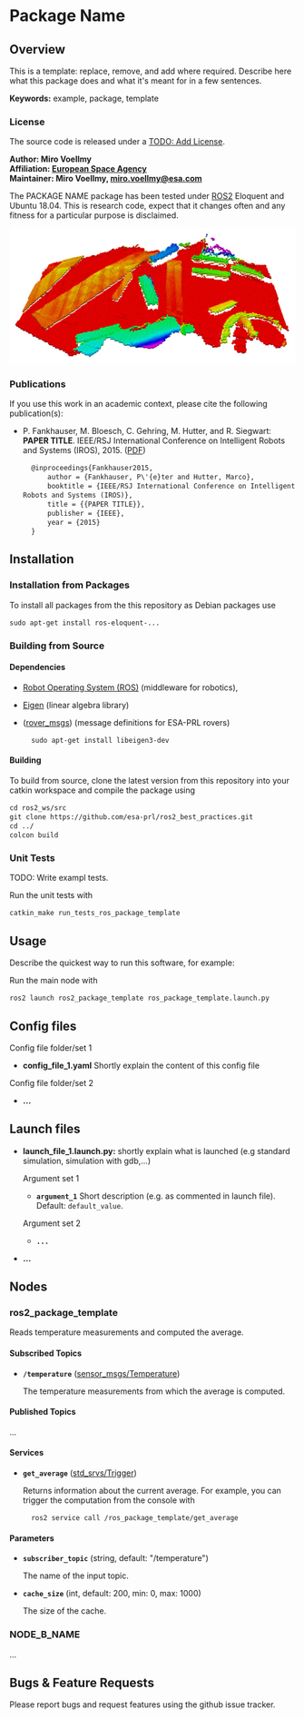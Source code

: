 # Package Name

## Overview

This is a template: replace, remove, and add where required. Describe here what this package does and what it's meant for in a few sentences.

**Keywords:** example, package, template

### License

The source code is released under a [TODO: Add License]().

**Author: Miro Voellmy<br />
Affiliation: [European Space Agency](https://www.esa.int/)<br />
Maintainer: Miro Voellmy, miro.voellmy@esa.com**

The PACKAGE NAME package has been tested under [ROS2] Eloquent and Ubuntu 18.04. This is research code, expect that it changes often and any fitness for a particular purpose is disclaimed.


![Example image](doc/example.jpg)


### Publications

If you use this work in an academic context, please cite the following publication(s):

* P. Fankhauser, M. Bloesch, C. Gehring, M. Hutter, and R. Siegwart: **PAPER TITLE**. IEEE/RSJ International Conference on Intelligent Robots and Systems (IROS), 2015. ([PDF](http://dx.doi.org/10.3929/ethz-a-010173654))

        @inproceedings{Fankhauser2015,
            author = {Fankhauser, P\'{e}ter and Hutter, Marco},
            booktitle = {IEEE/RSJ International Conference on Intelligent Robots and Systems (IROS)},
            title = {{PAPER TITLE}},
            publisher = {IEEE},
            year = {2015}
        }


## Installation

### Installation from Packages

To install all packages from the this repository as Debian packages use

    sudo apt-get install ros-eloquent-...

### Building from Source

#### Dependencies

- [Robot Operating System (ROS)](http://wiki.ros.org) (middleware for robotics),
- [Eigen] (linear algebra library)
- ([rover_msgs]) (message definitions for ESA-PRL rovers)

		sudo apt-get install libeigen3-dev


#### Building

To build from source, clone the latest version from this repository into your catkin workspace and compile the package using

	cd ros2_ws/src
	git clone https://github.com/esa-prl/ros2_best_practices.git
	cd ../
	colcon build


### Unit Tests
TODO: Write exampl tests.

Run the unit tests with

	catkin_make run_tests_ros_package_template


## Usage

Describe the quickest way to run this software, for example:

Run the main node with

	ros2 launch ros2_package_template ros_package_template.launch.py

## Config files

Config file folder/set 1

* **config_file_1.yaml** Shortly explain the content of this config file

Config file folder/set 2

* **...**

## Launch files

* **launch_file_1.launch.py:** shortly explain what is launched (e.g standard simulation, simulation with gdb,...)

    Argument set 1

    - **`argument_1`** Short description (e.g. as commented in launch file). Default: `default_value`.

    Argument set 2

    - **`...`**

* **...**

## Nodes

### ros2_package_template

Reads temperature measurements and computed the average.


#### Subscribed Topics

* **`/temperature`** ([sensor_msgs/Temperature])

	The temperature measurements from which the average is computed.


#### Published Topics

...


#### Services

* **`get_average`** ([std_srvs/Trigger])

	Returns information about the current average. For example, you can trigger the computation from the console with

		ros2 service call /ros_package_template/get_average


#### Parameters

* **`subscriber_topic`** (string, default: "/temperature")

	The name of the input topic.

* **`cache_size`** (int, default: 200, min: 0, max: 1000)

	The size of the cache.


### NODE_B_NAME

...


## Bugs & Feature Requests

Please report bugs and request features using the github issue tracker.


[ROS2]: http://www.ros.org
[rover_msgs]: https://github.com/esa-prl/rover_msgs
[rviz]: http://wiki.ros.org/rviz
[Eigen]: http://eigen.tuxfamily.org
[std_srvs/Trigger]: http://docs.ros.org/api/std_srvs/html/srv/Trigger.html
[sensor_msgs/Temperature]: http://docs.ros.org/api/sensor_msgs/html/msg/Temperature.html

